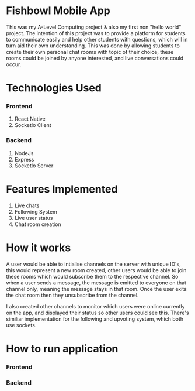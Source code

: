 # Fishbowl Mobile App
This was my A-Level Computing project & also my first non "hello world" project. The intention of this project was to provide a platform for students to communicate easily and help other students with questions, which will in turn aid their own understanding. This was done by allowing students to create their own personal chat rooms with topic of their choice, these rooms could be joined by anyone interested, and live conversations could occur.

# Technologies Used
### Frontend
1. React Native
3. SocketIo Client

### Backend
1. NodeJs
2. Express
3. SocketIo Server



# Features Implemented
1. Live chats
2. Following System
3. Live user status
4. Chat room creation

# How it works
A user would be able to intialise channels on the server with unique ID's, this would represent a new room created, other users would be able to join these rooms which would subscribe them to the respective channel. So when a user sends a message, the message is emitted to everyone on that channel only, meaning the message stays in that room. Once the user exits the chat room then they unsubscribe from the channel. 

I also created other channels to monitor which users were online currently on the app, and displayed their status so other users could see this. There's similiar implementation for the following and upvoting system, which both use sockets.

# How to run application<br/>
### Frontend


### Backend








